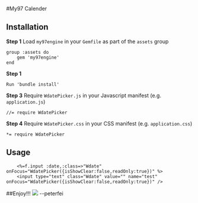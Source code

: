 #My97 Calender 
## Installation
**Step 1**
Load `my97engine` in your `Gemfile` as part of the `assets` group

```
group :assets do 
    gem 'my97engine'
end
```
**Step 1**
```
Run 'bundle install'
```
**Step 3**
Require `WdatePicker.js` in your Javascript manifest (e.g. `application.js`)
```
//= require WdatePicker
```
**Step 4**
Require `WdatePicker.css` in your CSS manifest (e.g. `application.css`)
```
*= require WdatePicker
```
## Usage
```
    <%=f.input :date,:class=>"Wdate" onFocus="WdatePicker({isShowClear:false,readOnly:true})" %>
    <input type="text" class="Wdate" value="" name="test" onFocus="WdatePicker({isShowClear:false,readOnly:true})" />
```
##Enjoy!!!
![](http://l.ruby-china.org/photo/062cefeb8d6e789bb8331a55e6abd0f2.png)
--peterfei
